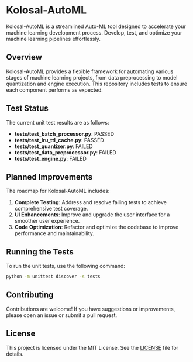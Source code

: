 # Kolosal-AutoML

Kolosal-AutoML is a streamlined Auto-ML tool designed to accelerate your machine learning development process. Develop, test, and optimize your machine learning pipelines effortlessly.

## Overview

Kolosal-AutoML provides a flexible framework for automating various stages of machine learning projects, from data preprocessing to model quantization and engine execution. This repository includes tests to ensure each component performs as expected.

## Test Status

The current unit test results are as follows:

- **tests/test_batch_processor.py**: PASSED
- **tests/test_lru_ttl_cache.py**: PASSED
- **tests/test_quantizer.py**: FAILED
- **tests/test_data_preprocessor.py**: FAILED
- **tests/test_engine.py**: FAILED

## Planned Improvements

The roadmap for Kolosal-AutoML includes:

1. **Complete Testing**: Address and resolve failing tests to achieve comprehensive test coverage.
2. **UI Enhancements**: Improve and upgrade the user interface for a smoother user experience.
3. **Code Optimization**: Refactor and optimize the codebase to improve performance and maintainability.

## Running the Tests

To run the unit tests, use the following command:

```bash
python -m unittest discover -s tests
```

## Contributing

Contributions are welcome! If you have suggestions or improvements, please open an issue or submit a pull request.

## License

This project is licensed under the MIT License. See the [LICENSE](LICENSE) file for details.
